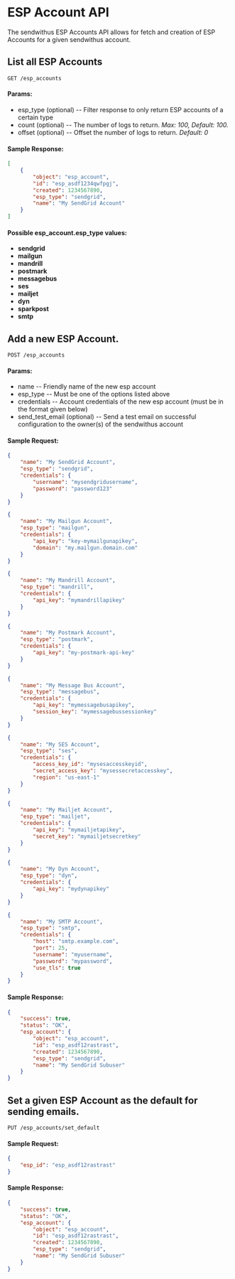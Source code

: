 # ESP Account API

The sendwithus ESP Accounts API allows for fetch and creation of ESP Accounts
for a given sendwithus account.

## List all ESP Accounts

`GET /esp_accounts`

#### Params:

- esp\_type (optional) -- Filter response to only return ESP accounts of a certain type
- count (optional) -- The number of logs to return. *Max: 100, Default: 100.*
- offset (optional) -- Offset the number of logs to return. *Default: 0*

#### Sample Response:

```json
[
    {
        "object": "esp_account",
        "id": "esp_asdf1234qwfpgj",
        "created": 1234567890,
        "esp_type": "sendgrid",
        "name": "My SendGrid Account"
    }
]
```

#### Possible esp\_account.esp\_type values:

- **sendgrid**
- **mailgun**
- **mandrill**
- **postmark**
- **messagebus**
- **ses**
- **mailjet**
- **dyn**
- **sparkpost**
- **smtp**



## Add a new ESP Account.

`POST /esp_accounts`

#### Params:

- name -- Friendly name of the new esp account
- esp_type -- Must be one of the options listed above
- credentials -- Account credentials of the new esp account (must be in the format given below)
- send\_test\_email (optional) -- Send a test email on successful configuration
                                to the owner(s) of the sendwithus account

#### Sample Request:

```json
{
    "name": "My SendGrid Account",
    "esp_type": "sendgrid",
    "credentials": {
        "username": "mysendgridusername",
        "password": "password123"
    }
}
```


```json
{
    "name": "My Mailgun Account",
    "esp_type": "mailgun",
    "credentials": {
        "api_key": "key-mymailgunapikey",
        "domain": "my.mailgun.domain.com"
    }
}
```


```json
{
    "name": "My Mandrill Account",
    "esp_type": "mandrill",
    "credentials": {
        "api_key": "mymandrillapikey"
    }
}
```


```json
{
    "name": "My Postmark Account",
    "esp_type": "postmark",
    "credentials": {
        "api_key": "my-postmark-api-key"
    }
}
```


```json
{
    "name": "My Message Bus Account",
    "esp_type": "messagebus",
    "credentials": {
        "api_key": "mymessagebusapikey",
        "session_key": "mymessagebussessionkey"
    }
}
```


```json
{
    "name": "My SES Account",
    "esp_type": "ses",
    "credentials": {
        "access_key_id": "mysesaccesskeyid",
        "secret_access_key": "mysessecretaccesskey",
        "region": "us-east-1"
    }
}
```


```json
{
    "name": "My Mailjet Account",
    "esp_type": "mailjet",
    "credentials": {
        "api_key": "mymailjetapikey",
        "secret_key": "mymailjetsecretkey"
    }
}
```


```json
{
    "name": "My Dyn Account",
    "esp_type": "dyn",
    "credentials": {
        "api_key": "mydynapikey"
    }
}
```


```json
{
    "name": "My SMTP Account",
    "esp_type": "smtp",
    "credentials": {
        "host": "smtp.example.com",
        "port": 25,
        "username": "myusername",
        "password": "mypassword",
        "use_tls": true
    }
}
```

#### Sample Response:

```json
{
    "success": true,
    "status": "OK",
    "esp_account": {
        "object": "esp_account",
        "id": "esp_asdf12rastrast",
        "created": 1234567890,
        "esp_type": "sendgrid",
        "name": "My SendGrid Subuser"
    }
}
```


## Set a given ESP Account as the default for sending emails.

`PUT /esp_accounts/set_default`

#### Sample Request:

```json
{
    "esp_id": "esp_asdf12rastrast"
}
```

#### Sample Response:

```json
{
    "success": true,
    "status": "OK",
    "esp_account": {
        "object": "esp_account",
        "id": "esp_asdf12rastrast",
        "created": 1234567890,
        "esp_type": "sendgrid",
        "name": "My SendGrid Subuser"
    }
}
```
